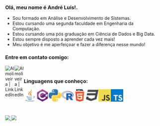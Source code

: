 
### Olá, meu nome é André Luís!.
- Sou formado em Análise e Desenvolvimento de Sistemas.
- Estou cursando uma segunda faculdade em Engenharia da Computação.
- Estou cursando uma pós graduação em Ciência de Dados e Big Data.
- Estou sempre disposto a aprender cada vez mais!
- Meu objetivo é me aperfeiçoar e fazer a diferença nesse mundo!

### Entre em contato comigo:
<a href="https://www.linkedin.com/in/andr%C3%A9-lu%C3%ADs-martins-de-oliveira-b7a776178">
  <img align="left" alt="Almoliveira | LinkedIn" width="30px" src="https://cdn.jsdelivr.net/npm/simple-icons@v3/icons/linkedin.svg" />
</a>
<a href="mailto:an10.martins.oliveira@gmail.com">
  <img align="left" alt="Almoliveira | LinkedIn" width="30px" src="https://cdn.jsdelivr.net/npm/simple-icons@v3/icons/gmail.svg" />
</a>

<br />

### Linguagens que conheço:

<img align="left" alt="Java" width="40px" src="/src/java/java_32x32.png">
<img align="left" alt="C#" width="40px" src="/src/csharp/csharp_32x32.png">
<img align="left" alt="Python" width="40px" src="/src/python/python_32x32.png">
<img align="left" alt="R" width="40px" src="/src/r/r_32x32.png">
<img align="left" alt="HTML" width="40px" src="/src/html/html_32x32.png">
<img align="left" alt="CSS" width="40px" src="/src/css/css_32x32.png">
<img align="left" alt="JavaScript" width="40px" src="/src/javascript/javascript_32x32.png">
<img align="left" alt="TypeScript" width="40px" src="/src/typescript/typescript_32x32.png">

<br />
<br />


<div style="margin-top: 50px">
  <a href="https://github.com/almoliveira">
  <img height="150px" src="https://github-readme-stats.vercel.app/api?username=almoliveira&bg_color=30,e96443,904e95&title_color=fff&text_color=fff&border_radius=28"/>
  <img height="150px" src="https://github-readme-stats.vercel.app/api/top-langs/?username=almoliveira&layout=compact&langs_count=4&theme=jolly&border_radius=28"/>
  </a>
</div>

